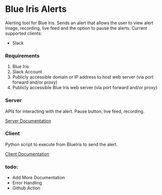 # Blue Iris Alerts
Alerting tool for Blue Iris. Sends an alert that allows the user to view alert image, recording, live feed and the option to pause the alerts.
Current supported clients:
* Slack

### Requirements
1. Blue Iris
2. Slack Account
3. Publicly accessible domain or IP address to host web server (via port forward and/or proxy)
4. Publicly accessible Blue Iris web server (via port forward and/or proxy)

### Server
APIs for interacting with the alert. Pause button, live feed, recording.

[Server Documentation](/server/README.md)

### Client
Python script to execute from BlueIris to send the alert.

[Client Documentation](/client/README.md)

### todo:
- Add More Documentation
- Error Handling
- Github Action